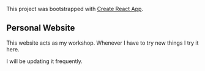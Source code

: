 This project was bootstrapped with [Create React App](https://github.com/facebook/create-react-app).


## Personal Website

This website acts as my workshop. Whenever I have to try new things I try it here. 

I will be updating it frequently.